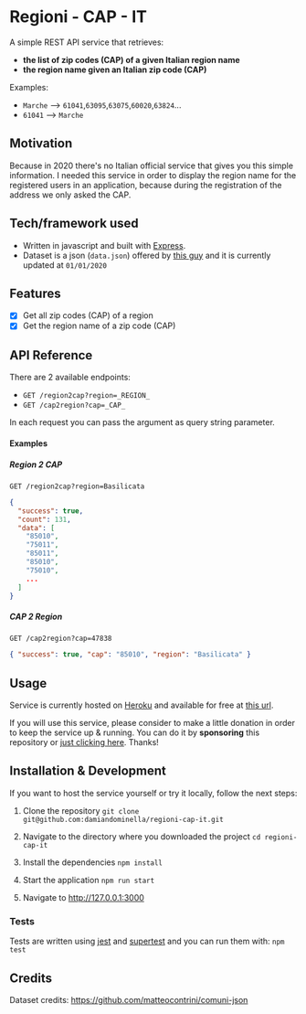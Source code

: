 # Regioni - CAP - IT

A simple REST API service that retrieves:

- **the list of zip codes (CAP) of a given Italian region name**
- **the region name given an Italian zip code (CAP)**

Examples:

- `Marche` --> `61041`,`63095`,`63075`,`60020`,`63824`...
- `61041` --> `Marche`

## Motivation

Because in 2020 there's no Italian official service that gives you this simple information.
I needed this service in order to display the region name for the registered users in an application, because during the registration of the address we only asked the CAP.

## Tech/framework used

- Written in javascript and built with [Express](https://expressjs.com/]).
- Dataset is a json (`data.json`) offered by [this guy](https://github.com/matteocontrini/comuni-json) and it is currently updated at `01/01/2020`

## Features

- [x] Get all zip codes (CAP) of a region
- [x] Get the region name of a zip code (CAP)

## API Reference

There are 2 available endpoints:

- `GET /region2cap?region=_REGION_`
- `GET /cap2region?cap=_CAP_`

In each request you can pass the argument as query string parameter.

#### Examples

##### Region 2 CAP

`GET /region2cap?region=Basilicata`

```json
{
  "success": true,
  "count": 131,
  "data": [
    "85010",
    "75011",
    "85011",
    "85010",
    "75010",
    ...
  ]
}
```

##### CAP 2 Region

`GET /cap2region?cap=47838`

```json
{ "success": true, "cap": "85010", "region": "Basilicata" }
```

## Usage

Service is currently hosted on [Heroku](https://heroku.com) and available for free at [this url](https://regioni-cap-it.herokuapp.com/). 

If you will use this service, please consider to make a little donation in order to keep the service up & running. You can do it by **sponsoring** this repository or [just clicking here](https://www.paypal.me/damiandominella). Thanks!

## Installation & Development

If you want to host the service yourself or try it locally, follow the next steps:

1. Clone the repository
    `git clone git@github.com:damiandominella/regioni-cap-it.git`

2. Navigate to the directory where you downloaded the project
    `cd regioni-cap-it`

3. Install the dependencies
   `npm install`

4. Start the application
   `npm run start`

5. Navigate to http://127.0.0.1:3000

### Tests

Tests are written using [jest](https://jestjs.io/) and [supertest](https://github.com/visionmedia/supertest) and you can run them with: `npm test`

## Credits

Dataset credits: https://github.com/matteocontrini/comuni-json
